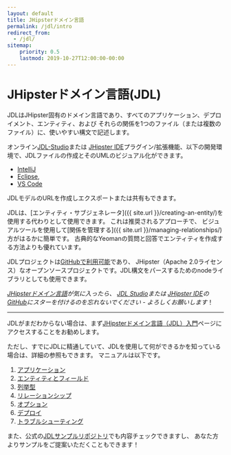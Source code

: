 ```yaml
---
layout: default
title: JHipsterドメイン言語
permalink: /jdl/intro
redirect_from:
  - /jdl/
sitemap:
    priority: 0.5
    lastmod: 2019-10-27T12:00:00-00:00
---
```


# <i class="fa fa-star"></i> JHipsterドメイン言語(JDL)

JDLはJHipster固有のドメイン言語であり、すべてのアプリケーション、デプロイメント、エンティティ、および
それらの関係を1つのファイル（または複数のファイル）に、使いやすい構文で記述します。

オンライン[JDL-Studio](https://start.jhipster.tech/jdl-studio/)または
[JHipster IDE](https://www.jhipster.tech/jhipster-ide/)プラグイン/拡張機能、以下の開発環境で、JDLファイルの作成とそのUMLのビジュアル化ができます。
  - [IntelliJ](https://plugins.jetbrains.com/plugin/19697-jhipster-jdl)
  - [Eclipse](https://marketplace.eclipse.org/content/jhipster-ide), 
  - [VS Code](https://marketplace.visualstudio.com/items?itemName=jhipster-ide.jdl)

JDLモデルのURLを作成しエクスポートまたは共有もできます。

JDLは、[エンティティ・サブジェネレータ]({{ site.url }}/creating-an-entity/)を使用する代わりとして使用できます。
これは推奨されるアプローチで、
ビジュアルツールを使用して[関係を管理する]({{ site.url }}/managing-relationships/)方がはるかに簡単です。
古典的なYeomanの質問と回答でエンティティを作成する方法よりも優れています。

JDLプロジェクトは[GitHubで利用可能](https://github.com/jhipster/jhipster-core/)であり、
JHipster（Apache 2.0ライセンス）なオープンソースプロジェクトです。JDL構文をパースするためのnodeライブラリとしても使用できます。

_[JHipsterドメイン言語](https://github.com/jhipster/jhipster-core/)が気に入ったら、
[JDL Studio](https://github.com/jhipster/jdl-studio/)または
[JHipster IDE](https://github.com/jhipster/jhipster-ide/)の
[GitHub](https://github.com/jhipster/)にスターを付けるのを忘れないでください - よろしくお願いします_！

---

JDLがまだわからない場合は、まず[JHipsterドメイン言語（JDL）入門](/jdl/getting-started)ページにアクセスすることをお勧めします。

ただし、すでにJDLに精通していて、JDLを使用して何ができるかを知っている場合は、詳細の参照もできます。
マニュアルは以下です。
  1. [アプリケーション](/jdl/applications)
  1. [エンティティとフィールド](/jdl/entities-fields)
  1. [列挙型](/jdl/enums)
  1. [リレーションシップ](/jdl/relationships)
  1. [オプション](/jdl/options)
  1. [デプロイ](/jdl/deployments)
  1. [トラブルシューティング](/jdl/troubleshooting)

また、公式の[JDLサンプルリポジトリ](https://github.com/jhipster/jdl-samples)でも内容チェックできますし、
あなた方よりサンプルをご提案いただくこともできます！
